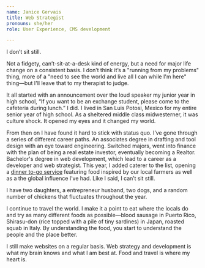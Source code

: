 ```yaml
---
name: Janice Gervais
title: Web Strategist
pronouns: she/her
role: User Experience, CMS development

---
```


I don’t sit still.

Not a fidgety, can’t-sit-at-a-desk kind of energy, but a need for major life
change on a consistent basis. I don’t think it’s a "running from my problems"
thing, more of a "need to see the world and live all I can while I'm here"
thing—but I'll leave that to my therapist to judge.

It all started with an announcement over the loud speaker my junior year in
high school, “If you want to be an exchange student, please come to the
cafeteria during lunch.” I did. I lived in San Luis Potosi, Mexico for my
entire senior year of high school. As a sheltered middle class midwesterner,
it was culture shock. It opened my eyes and it changed my world.

From then on I have found it hard to stick with status quo. I’ve gone through
a series of different career paths. An associates degree in drafting and tool
design with an eye toward engineering. Switched majors, went into finance with
the plan of being a real estate investor, eventually becoming a Realtor.
Bachelor's degree in web development, which lead to a career as a developer
and web strategist. This year, I added caterer to the list, opening a [dinner
to-go service](http://chocolatemoosekitchen.com) featuring food inspired by
our local farmers as well as a the global influence I’ve had. Like I said, I
can’t sit still.

I have two daughters, a entrepreneur husband, two dogs, and a random number of
chickens that fluctuates throughout the year.

I continue to travel the world. I make it a point to eat where the locals do
and try as many different foods as possible—blood sausage in Puerto Rico,
Shirasu-don (rice topped with a pile of tiny sardines) in Japan, roasted squab
in Italy. By understanding the food, you start to understand the people and
the place better.

I still make websites on a regular basis. Web strategy and development is what
my brain knows and what I am best at. Food and travel is where my heart is.
